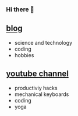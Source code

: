 ### Hi there 👋

## [blog](https://nosarthur.github.io/)
- science and technology
- coding
- hobbies
## [youtube channel](https://www.youtube.com/channel/UCEkwn6bsFS5p11KoBymEn-Q/featured)
- productiviy hacks
- mechanical keyboards
- coding
- yoga


<!--
**nosarthur/nosarthur** is a ✨ _special_ ✨ repository because its `README.md` (this file) appears on your GitHub profile.

Here are some ideas to get you started:

- 🔭 I’m currently working on ...
- 🌱 I’m currently learning ...
- 👯 I’m looking to collaborate on ...
- 🤔 I’m looking for help with ...
- 💬 Ask me about ...
- 📫 How to reach me: ...
- 😄 Pronouns: ...
- ⚡ Fun fact: ...
-->
